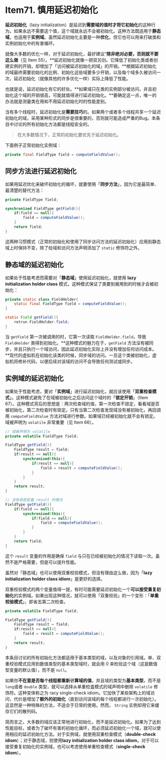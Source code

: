 # Item71. 慎用延迟初始化

**延迟初始化**（lazy initialization）是延迟到**需要域的值时才将它初始化**的这种行为。如果永远不需要这个值，这个域就永远不会被初始化。这种方法既适用于**静态域**，也适用于**实例域**。虽然延迟初始化主要是一种**优化**，但它也可以用来打破类和实例初始化中的有害循环。



就像大多数的优化一样，对于延迟初始化，最好建议“**除非绝对必要，否则就不要这么做**（见 Item 55）。**延迟初始化就像一把双刃剑。它降低了初始化类或者创建实例的开销，却增加了「访问被延迟初始化的域」的开销。**根据延迟初始化的域最终需要初始化的比例、初始化这些域要多少开销，以及每个域多久被访问一次，延迟初始化（就像其他的许多优化一样）实际上降低了性能。

也就是说，延迟初始化有它的好处。**如果域只在类的实例部分被访问，并且初始化这个域的开销很高，可能就值得进行延迟初始化。**要确定这一点，唯一的办法就是测量类在用和不用延迟初始化时的性能差别。

当有多个线程时，延迟初始化是**需要技巧**的。如果两个或者多个线程共享一个延迟初始化的域，采用某种形式的同步是很重要的，否则就可能造成严重的Bug。本条目中讨论的所有初始化方法都是线程安全的。



> 在大多数情况下，正常的初始化要优先于延迟初始化。



下面例子正常初始化实例域：

```java
private final FieldType field = computeFieldValue();
```



## 同步方法进行延迟初始化



如果用延迟优化来破坏初始化的循坏，就要使用「**同步方法**」，因为它是最简单、最清楚的替代方法：

```java
private FieldType field;

synchronized FieldType getField(){
    if(field == null){
        field = computeFieldValue();
    }
    return field;
}
```



这两种习惯模式（正常的初始化和使用了同步访问方法的延迟初始化）应用到静态域上时保持不变，除了给域和访问方法声明添加了 `static` 修饰符之外。



## 静态域的延迟初始化



如果处于性能考虑而需要对「**静态域**」使用延迟初始化，就使用 **lazy initialization holder class** 模式，这种模式保证了类要到被用到的时候才会被初始化：



```java
private static class FieldHolder{
	static final FieldType field = computeFieldValue();   
}

static Field getField(){
    retrun FieldHolder.field;
}
```



当 `getField` 第一次被调用的时，它第一次读取 `FieldHolder.field`，导致 `FieldHolder` 类得到初始化。**这种模式的魅力在于，`getField` 方法没有被同步，并且只执行一个域访问，因此延迟初始化实际上并没有增加任何访问成本。**现代的虚拟机在初始化该类的时候，同步域的访问。一旦这个类被初始化，虚拟机将修补代码，以便后续对该域的访问不会导致任何测试或同步。



## 实例域的延迟初始化



如果处于性能考虑，要对「**实例域**」进行延迟初始化，就应该使用「**双重检查模式**」。这种模式避免了在域被初始化之后访问这个域时的「**锁定开销**」（Item 67）。这种模式背后的思想是：两次检查域的值，第一次检查不锁定，看看域是否被初始化，第二次检查时有锁定。只有当第二次检查发现域没有被初始化，再回调用 `computeFieldValue` 方法对域进行参数。如果域已经被初始化就不会有锁定。域被声明为 `volatile` 非常重要（见 Item 66）。



```java
// 域被声明为 volatile
private volatile FieldType field;

FieldType getField(){
    FieldType result = field;
    if(result == null){
        synchronized(this){
            if(result == null){
                field = result = computeFieldValue();
            }
        }
    }
    return result;
}

// 没有局部变量 result 的情况
FieldType getField(){
    if(field == null){
        synchronized(this){
            if(field == null){
                field = computeFieldValue();
            }
        }
    }
    return field;
}
```



这个 `result` 变量的作用是确保 `field` 与只在已经被初始化的情况下读取一次。虽然不是严格需要，但是可以提升性能。





虽然对「静态域」也可以使用双重校验模式，但没有理由这么做，因为「**lazy initialization holder class idiom**」是更好的选择。



双重校验模式的两个变量值得一提，有时可能需要延迟初始化一个**可以接受重复初始化**的实例域。如果出现这种情况，就可以使用「双重校验」的一个变形：「**单重校验模式**」，即省去第二次检查。



```java
private volatile FieldType field;

FieldType getField(){
    FieldType result = field;
    if(result == null){
		field = result = computeFieldValue();
    }
    return result;
}
```







本条目讨论的所有初始化方法都适用于基本类型的域，以及对象的引用域。单、双重校验模式应用到数值类型的基本类型域时，就会用 0 来检验这个域（这是数值型变量的默认值），而不是 `null`。



如果你**不在意是否每个线程都重新计算域的值**，并且域的类型为**基本类型**，而不是 `long`或者 `double` 类型，就可以选择从单重检査模式的域声明中删除 `volatile` 修饰符。这种变体称之为 racy single-check idiom。它加快了某些架构上的域访问，代价是增加了**额外的初始化**（直到访问该域的每个线程都进行一次初始化）。这显然是一种特殊的方法，不适合于日常的使用。然而， `String` 实例却用它来缓存它们的散列码。



简而言之，大多数的域应该正常地进行初始化，而不是延迟初始化。如果为了达到性能目标，或者为了破坏有害的初始化循环，而必须延迟初始化一个域，就可以使用相应的延迟初始化方法。对于实例域，就使用双重检查模式（**double-check idiom**）；对于静态域，则使用**lazy initialization holder class idiom**。对于可以接受重复初始化的实例域，也可以考虑使用单重检查模式（**single-check idiom**）。

